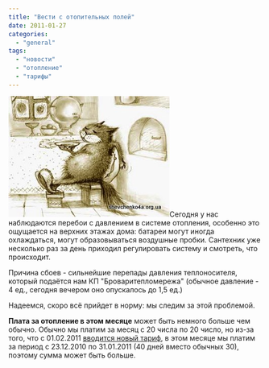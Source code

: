 ```yaml
---
title: "Вести с отопительных полей"
date: 2011-01-27
categories: 
  - "general"
tags: 
  - "новости"
  - "отопление"
  - "тарифы"
---
```


![Вести с отопительных полей](/wp-content/uploads/2011/01/otopleniye.jpg "Вести с отопительных полей")Сегодня у нас наблюдаются перебои с давлением в системе отопления, особенно это ощущается на верхних этажах дома: батареи могут иногда охлаждаться, могут образовываться воздушные пробки. Сантехник уже несколько раз за день приходил регулировать систему и смотреть, что происходит.

Причина сбоев - сильнейшие перепады давления теплоносителя, который подаётся нам КП "Броваритепломережа" (обычное давление - 4 ед., сегодня вечером оно опускалось до 1,5 ед.)

Надеемся, скоро всё прийдет в норму: мы следим за этой проблемой.

**Плата за отопление в этом месяце** может быть немного больше чем обычно. Обычно мы платим за месяц с 20 числа по 20 число, но из-за того, что с 01.02.2011 [вводится новый тариф](http://shevchenko4a.brovary.org/teploenergetiki-povishayut-tarify/), в этом месяце мы платим за период с 23.12.2010 по 31.01.2011 (40 дней вместо обычных 30), поэтому <!--more-->сумма может быть больше.
